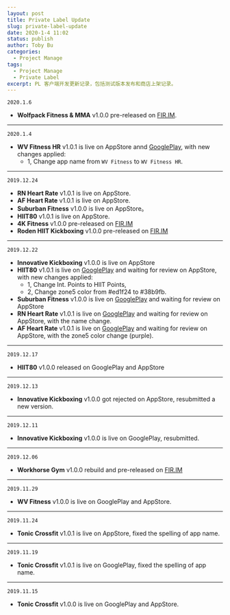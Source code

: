 ```yaml
---
layout: post
title: Private Label Update
slug: private-label-update
date: 2020-1-4 11:02
status: publish
author: Toby Bu
categories:
  - Project Manage
tags:
  - Project Manage
  - Private Label
excerpt: PL 客户端开发更新记录，包括测试版本发布和商店上架记录。
---
```


`2020.1.6`
- **Wolfpack Fitness & MMA** v1.0.0 pre-released on [FIR.IM][9].

----

`2020.1.4`
- **WV Fitness HR** v1.0.1 is live on AppStore annd [GooglePlay][8], with new changes applied:
  - 1, Change app name from `WV Fitness` to `WV Fitness HR`.

----

`2019.12.24`
- **RN Heart Rate** v1.0.1 is live on AppStore.
- **AF Heart Rate** v1.0.1 is live  on AppStore.
- **Suburban Fitness** v1.0.0 is live on AppStore。
- **HIIT80** v1.0.1 is live on AppStore.
- **4K Fitness** v1.0.0 pre-released on [FIR.IM][1]
- **Roden HIIT Kickboxing** v1.0.0 pre-released on [FIR.IM][2]

----

`2019.12.22`
- **Innovative Kickboxing** v1.0.0 is live on AppStore
- **HIIT80** v1.0.1 is live on [GooglePlay][3] and waiting for review on AppStore, with new changes applied:
	- 1, Change Int. Points to HIIT Points,
	- 2, Change zone5 color from #ed1f24 to #38b9fb.
- **Suburban Fitness** v1.0.0 is live on [GooglePlay][4] and waiting for review on AppStore
- **RN Heart Rate** v1.0.1 is live on [GooglePlay][5] and waiting for review on AppStore, with the name change.
- **AF Heart Rate** v1.0.1 is live on [GooglePlay][6] and waiting for review on AppStore, with the zone5 color change (purple).

----

`2019.12.17`
- **HIIT80** v1.0.0 released on GooglePlay and AppStore

----

`2019.12.13`
- **Innovative Kickboxing** v1.0.0 got rejected on AppStore, resubmitted a new version.

----

`2019.12.11`
- **Innovative Kickboxing** v1.0.0 is live on GooglePlay, resubmitted.

----

`2019.12.06`
- **Workhorse Gym** v1.0.0 rebuild and pre-released on [FIR.IM][7]

----

`2019.11.29`
- **WV Fitness** v1.0.0 is live on GooglePlay and AppStore.

----

`2019.11.24`
- **Tonic Crossfit** v1.0.1 is live on AppStore, fixed the spelling of app name.

----

`2019.11.19`
- **Tonic Crossfit** v1.0.1 is live on GooglePlay, fixed the spelling of app name.

----

`2019.11.15`
- **Tonic Crossfit** v1.0.0 is live on GooglePlay and AppStore.


[1]:	https://fir.im/4kfitness
[2]:	https://fir.im/roden
[3]:	https://play.google.com/store/apps/details?id=net.ncitglobal.hiit80
[4]:	https://play.google.com/store/apps/details?id=net.ncitglobal.suburbanfitness
[5]:	https://play.google.com/store/apps/details?id=net.ncitglobal.ridenation
[6]:	https://play.google.com/store/apps/details?id=net.ncitglobal.afheartrate
[7]:	https://fir.im/workhorse
[8]:	https://play.google.com/store/apps/details?id=net.ncitglobal.wvfitness
[9]:	https://fir.im/wolfpack
